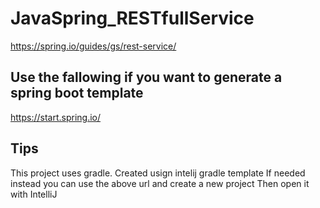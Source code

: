# JavaSpring_RESTfullService
https://spring.io/guides/gs/rest-service/

## Use the fallowing if you want to generate a spring boot template

https://start.spring.io/

## Tips

This project uses gradle. 
Created usign intelij gradle template
If needed instead you can use the above url and create a new project
Then open it with IntelliJ
